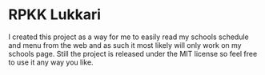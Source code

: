 # RPKK Lukkari
I created this project as a way for me to easily read my schools schedule and menu from the web and as such it most likely will only work on my schools page.
Still the project is released under the MIT license so feel free to use it any way you like.